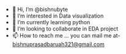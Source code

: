 - 👋 Hi, I’m @bishnubyte
- 👀 I’m interested in Data visualization
- 🌱 I’m currently learning python
- 💞️ I’m looking to collaborate in EDA project
- 📫 How to reach me ...
      you can mail me at- bishnuprasadbaruah321@gmail.com

<!---
bishnubyte/bishnubyte is a ✨ special ✨ repository because its `README.md` (this file) appears on your GitHub profile.
You can click the Preview link to take a look at your changes.
--->
